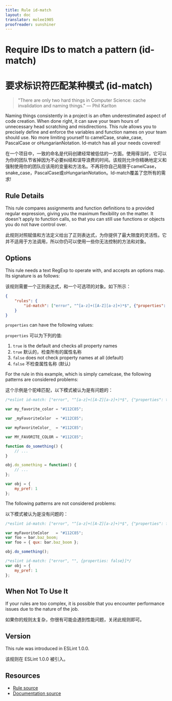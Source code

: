 ```yaml
---
title: Rule id-match
layout: doc
translator: molee1905
proofreader: sunshiner
---
```

<!-- Note: No pull requests accepted for this file. See README.md in the root directory for details. -->

# Require IDs to match a pattern (id-match)

# 要求标识符匹配某种模式 (id-match)

> "There are only two hard things in Computer Science: cache invalidation and naming things." — Phil Karlton

Naming things consistently in a project is an often underestimated aspect of code creation.
When done right, it can save your team hours of unnecessary head scratching and misdirections.
This rule allows you to precisely define and enforce the variables and function names on your team should use.
No more limiting yourself to camelCase, snake_case, PascalCase or oHungarianNotation. Id-match has all your needs covered!

在一个项目中，一致的命名是代码创建经常被低估的一方面。使用得当时，它可以为你的团队节省掉因为不必要纠结和误导浪费的时间。该规则允许你精确地定义和强制使用你的团队应该用的变量和方法名。不再将你自己局限于camelCase，snake_case，PascalCase或oHungarianNotation。Id-match覆盖了您所有的需求!

## Rule Details

This rule compares assignments and function definitions to a provided regular expression, giving you the maximum flexibility on the matter.
It doesn't apply to function calls, so that you can still use functions or objects you do not have control over.

此规则对照赋值和方法定义给出了正则表达式，为你提供了最大限度的灵活性。它并不适用于方法调用，所以你仍可以使用一些你无法控制的方法和对象。

## Options

This rule needs a text RegExp to operate with, and accepts an options map. Its signature is as follows:

该规则需要一个正则表达式，和一个可选项的对象。如下所示：

```json
{
    "rules": {
        "id-match": ["error", "^[a-z]+([A-Z][a-z]+)*$", {"properties": false}]
    }
}
```

`properties` can have the following values:

`properties` 可以为下列的值:

1. `true` is the default and checks all property names
1. `true` 默认的，检查所有的属性名称
2. `false` does not check property names at all (default)
2. `false` 不检查属性名称 (默认)

For the rule in this example, which is simply camelcase, the following patterns are considered problems:

这个示例是个驼峰匹配，以下模式被认为是有问题的：

```js
/*eslint id-match: ["error", "^[a-z]+([A-Z][a-z]+)*$", {"properties": true}]*/

var my_favorite_color = "#112C85";

var _myFavoriteColor  = "#112C85";

var myFavoriteColor_  = "#112C85";

var MY_FAVORITE_COLOR = "#112C85";

function do_something() {
    // ...
}

obj.do_something = function() {
    // ...
};

var obj = {
    my_pref: 1
};
```

The following patterns are not considered problems:

以下模式被认为是没有问题的：

```js
/*eslint id-match: ["error", "^[a-z]+([A-Z][a-z]+)*$", {"properties": false}]*/

var myFavoriteColor   = "#112C85";
var foo = bar.baz_boom;
var foo = { qux: bar.baz_boom };

obj.do_something();

/*eslint id-match: ["error", "", {properties: false}]*/
var obj = {
    my_pref: 1
};
```

## When Not To Use It

If your rules are too complex, it is possible that you encounter performance issues due to the nature of the job.

如果你的规则太复杂，你很有可能会遇到性能问题，关闭此规则即可。

## Version

This rule was introduced in ESLint 1.0.0.

该规则在 ESLint 1.0.0 被引入。

## Resources

* [Rule source](https://github.com/eslint/eslint/tree/master/lib/rules/id-match.js)
* [Documentation source](https://github.com/eslint/eslint/tree/master/docs/rules/id-match.md)
